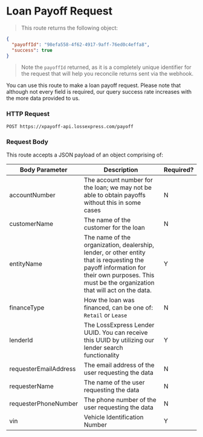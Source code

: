 # Loan Payoff Request

> This route returns the following object:

```json
{
  "payoffId": "98efa558-4f62-4917-9aff-76ed0c4effa8",
  "success": true
}
```

> Note the `payoffId` returned, as it is a completely unique identifier for the request that will help you reconcile returns sent via the webhook.

You can use this route to make a loan payoff request. Please note that although not every field is required, our query success rate increases with the more data provided to us.

### HTTP Request

`POST https://xpayoff-api.lossexpress.com/payoff`

### Request Body

This route accepts a JSON payload of an object comprising of:

Body Parameter | Description | Required?
-------------- | ----------- | ---------
accountNumber | The account number for the loan; we may not be able to obtain payoffs without this in some cases | N
customerName | The name of the customer for the loan | N
entityName | The name of the organization, dealership, lender, or other entity that is requesting the payoff information for their own purposes. This must be the organization that will act on the data. | Y
financeType | How the loan was financed, can be one of: `Retail` or `Lease` | N
lenderId | The LossExpress Lender UUID. You can receive this UUID by utilizing our lender search functionality | Y
requesterEmailAddress | The email address of the user requesting the data | N
requesterName | The name of the user requesting the data | N
requesterPhoneNumber | The phone number of the user requesting the data | N
vin | Vehicle Identification Number | Y
